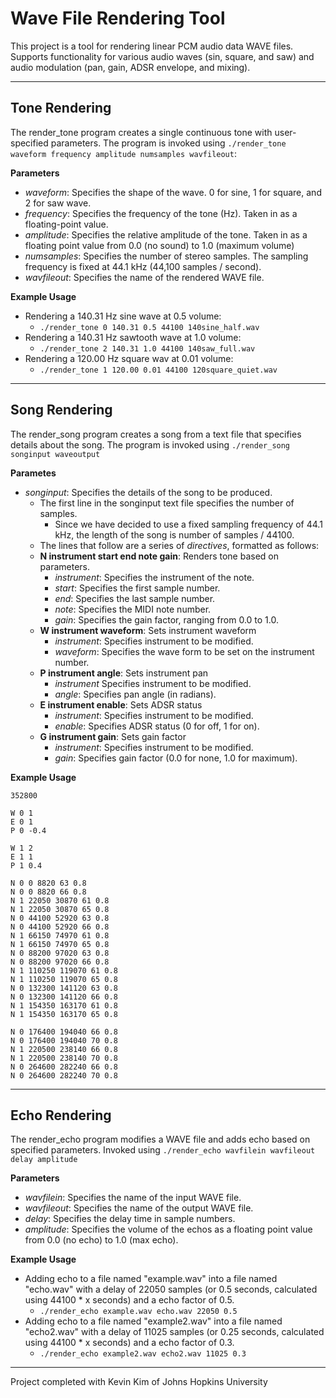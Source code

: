 
# Wave File Rendering Tool

This project is a tool for rendering linear PCM audio data WAVE files. Supports functionality for various audio waves (sin, square, and saw) and audio modulation (pan, gain, ADSR envelope, and mixing). 

---

## Tone Rendering

The render_tone program creates a single continuous tone with user-specified parameters. The program is invoked using ```./render_tone waveform frequency amplitude numsamples wavfileout```:

**Parameters**

- *waveform*: Specifies the shape of the wave. 0 for sine, 1 for square, and 2 for saw wave. 
- *frequency*: Specifies the frequency of the tone (Hz). Taken in as a floating-point value.
- *amplitude*: Specifies the relative amplitude of the tone. Taken in as a floating point value from 0.0 (no sound) to 1.0 (maximum volume)
- *numsamples*: Specifies the number of stereo samples. The sampling frequency is fixed at 44.1 kHz (44,100 samples / second).
- *wavfileout*: Specifies the name of the rendered WAVE file. 

**Example Usage**

- Rendering a 140.31 Hz sine wave at 0.5 volume:
    - ```./render_tone 0 140.31 0.5 44100 140sine_half.wav```
- Rendering a 140.31 Hz sawtooth wave at 1.0 volume:
    - ```./render_tone 2 140.31 1.0 44100 140saw_full.wav```
- Rendering a 120.00 Hz square wav at 0.01 volume:
    - ```./render_tone 1 120.00 0.01 44100 120square_quiet.wav```

---
## Song Rendering

The render_song program creates a song from a text file that specifies details about the song. The program is invoked using ```./render_song songinput waveoutput```

**Parametes**

- *songinput*: Specifies the details of the song to be produced.
    - The first line in the songinput text file specifies the number of samples. 
        - Since we have decided to use a fixed sampling frequency of 44.1 kHz, the length of the song is number of samples / 44100.
    - The lines that follow are a series of *directives*, formatted as follows:
    - **N instrument start end note gain**: Renders tone based on parameters.
        - *instrument*: Specifies the instrument of the note.
        - *start*: Specifies the first sample number. 
        - *end*: Specifies the last sample number.
        - *note*: Specifies the MIDI note number.
        - *gain*: Specifies the gain factor, ranging from 0.0 to 1.0.
    - **W instrument waveform**: Sets instrument waveform
        - *instrument*: Specifies instrument to be modified.
        - *waveform*: Specifies the wave form to be set on the instrument number.
    - **P instrument angle**: Sets instrument pan
        - *instrument* Specifies instrument to be modified.
        - *angle*: Specifies pan angle (in radians).
    - **E instrument enable**: Sets ADSR status
        - *instrument*: Specifies instrument to be modified.
        - *enable*: Specifies ADSR status (0 for off, 1 for on).
    - **G instrument gain**: Sets gain factor
        - *instrument*: Specifies instrument to be modified.
        - *gain*: Specifies gain factor (0.0 for none, 1.0 for maximum).

**Example Usage**

```
352800

W 0 1
E 0 1
P 0 -0.4

W 1 2
E 1 1
P 1 0.4

N 0 0 8820 63 0.8
N 0 0 8820 66 0.8
N 1 22050 30870 61 0.8
N 1 22050 30870 65 0.8
N 0 44100 52920 63 0.8
N 0 44100 52920 66 0.8
N 1 66150 74970 61 0.8
N 1 66150 74970 65 0.8
N 0 88200 97020 63 0.8
N 0 88200 97020 66 0.8
N 1 110250 119070 61 0.8
N 1 110250 119070 65 0.8
N 0 132300 141120 63 0.8
N 0 132300 141120 66 0.8
N 1 154350 163170 61 0.8
N 1 154350 163170 65 0.8

N 0 176400 194040 66 0.8
N 0 176400 194040 70 0.8
N 1 220500 238140 66 0.8
N 1 220500 238140 70 0.8
N 0 264600 282240 66 0.8
N 0 264600 282240 70 0.8
```

---

## Echo Rendering

The render_echo program modifies a WAVE file and adds echo based on specified parameters. Invoked using ```./render_echo wavfilein wavfileout delay amplitude```

**Parameters**

- *wavfilein*: Specifies the name of the input WAVE file.
- *wavfileout*: Specifies the name of the output WAVE file.
- *delay*: Specifies the delay time in sample numbers.
- *amplitude*: Specifies the volume of the echos as a floating point value from 0.0 (no echo) to 1.0 (max echo).

**Example Usage**

- Adding echo to a file named "example.wav" into a file named "echo.wav" with a delay of 22050 samples (or 0.5 seconds, calculated using 44100 * x seconds) and a echo factor of 0.5.
    - ```./render_echo example.wav echo.wav 22050 0.5```
- Adding echo to a file named "example2.wav" into a file named "echo2.wav" with a delay of 11025 samples (or 0.25 seconds, calculated using 44100 * x seconds) and a echo factor of 0.3.
    - ```./render_echo example2.wav echo2.wav 11025 0.3```

---

Project completed with Kevin Kim of Johns Hopkins University 